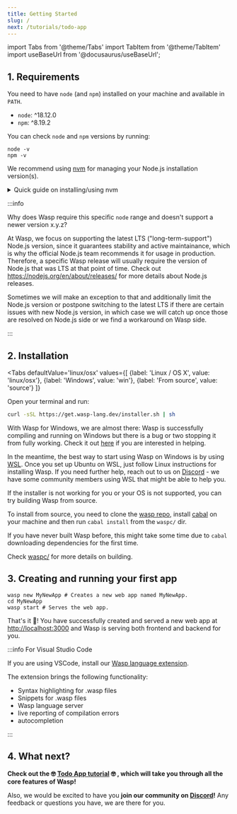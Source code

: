 ```yaml
---
title: Getting Started
slug: /
next: /tutorials/todo-app
---
```


import Tabs from '@theme/Tabs'
import TabItem from '@theme/TabItem'
import useBaseUrl from '@docusaurus/useBaseUrl';


## 1. Requirements

You need to have `node` (and `npm`) installed on your machine and available in `PATH`.
- `node`: ^18.12.0
- `npm`: ^8.19.2

You can check `node` and `npm` versions by running:
```shell-session
node -v
npm -v
```

We recommend using [nvm](https://github.com/nvm-sh/nvm) for managing your Node.js installation version(s).

<details>
  <summary style={{cursor: 'pointer', 'textDecoration': 'underline'}}>
    Quick guide on installing/using nvm
  </summary>
  <div>

  Install nvm via your OS package manager (aptitude, pacman, homebrew, ...) or alternatively via [nvm install script](https://github.com/nvm-sh/nvm#install--update-script).

  Then, install a version of node that you need, e.g.:
  ```shell-session
  nvm install 18
  ```

  Finally, whenever you need to ensure specific version of node is used, run e.g.
  ```shell-session
  nvm use 18
  ```
  to set the node version for current shell session.

  You can run
  ```shell-session
  node -v
  ```
  to check the version of node currently being used in this shell session.

  Check NVM repo for more details: https://github.com/nvm-sh/nvm .

  </div>
</details>

:::info

Why does Wasp require this specific `node` range and doesn't support a newer version x.y.z?

At Wasp, we focus on supporting the latest LTS ("long-term-support") Node.js version, since it guarantees stability and active maintainance, which is why the official Node.js team recommends it for usage in production.
Therefore, a specific Wasp release will usually require the version of Node.js that was LTS at that point of time.
Check out https://nodejs.org/en/about/releases/ for more details about Node.js releases.

Sometimes we will make an exception to that and additionally limit the Node.js version or postpone switching to the latest LTS if there are certain issues with new Node.js version, in which case we will catch up once those are resolved on Node.js side or we find a workaround on Wasp side.

:::

## 2. Installation

<Tabs
  defaultValue='linux/osx'
  values={[
    {label: 'Linux / OS X', value: 'linux/osx'},
    {label: 'Windows', value: 'win'},
    {label: 'From source', value: 'source'}
  ]}
>
  <TabItem value='linux/osx' >
<div style={{borderLeft: 'solid 6px #bf9900', paddingLeft: '10px'}} >

Open your terminal and run:

```bash
curl -sSL https://get.wasp-lang.dev/installer.sh | sh
```

</div>
  </TabItem>

  <TabItem value='win'>
<div style={{borderLeft: 'solid 6px #bf9900', paddingLeft: '10px'}} >

With Wasp for Windows, we are almost there: Wasp is successfully compiling and running on Windows but there is a bug or two stopping it from fully working. Check it out [here](https://github.com/wasp-lang/wasp/issues/48) if you are interested in helping.

In the meantime, the best way to start using Wasp on Windows is by using [WSL](https://docs.microsoft.com/en-us/windows/wsl/install-win10). Once you set up Ubuntu on WSL, just follow Linux instructions for installing Wasp. If you need further help, reach out to us on [Discord](https://discord.gg/rzdnErX) - we have some community members using WSL that might be able to help you.

</div>
  </TabItem>

  <TabItem value='source'>
<div style={{borderLeft: 'solid 6px #bf9900', paddingLeft: '10px'}} >

If the installer is not working for you or your OS is not supported, you can try building Wasp from source.

To install from source, you need to clone the [wasp repo](https://github.com/wasp-lang/wasp), install [cabal](https://cabal.readthedocs.io/en/stable/getting-started.html) on your machine and then run `cabal install` from the `waspc/` dir.

If you have never built Wasp before, this might take some time due to `cabal` downloading dependencies for the first time.  

Check [waspc/](https://github.com/wasp-lang/wasp/tree/main/waspc) for more details on building.

</div>
  </TabItem>
</Tabs>

## 3. Creating and running your first app
```shell-session
wasp new MyNewApp # Creates a new web app named MyNewApp.
cd MyNewApp
wasp start # Serves the web app.
```

That's it :tada:! You have successfully created and served a new web app at <http://localhost:3000> and Wasp is serving both frontend and backend for you.



:::info For Visual Studio Code

If you are using VSCode, install our [Wasp language extension](https://marketplace.visualstudio.com/items?itemName=wasp-lang.wasp). 

The extension brings the following functionality:

* Syntax highlighting for .wasp files
* Snippets for .wasp files
* Wasp language server
* live reporting of compilation errors
* autocompletion

:::


## 4. What next?

**Check out the 🤓 [Todo App tutorial](tutorials/todo-app.md) 🤓 , which will take you through all the core features of Wasp!**

Also, we would be excited to have you **join our community on [Discord](https://discord.gg/rzdnErX)!** Any feedback or questions you have, we are there for you. 

